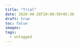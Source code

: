 ```yaml
---
title: "Trial"
date: 2020-08-28T20:00:50+05:30
draft: true
toc: false
images:
tags:
  - untagged
---
```



